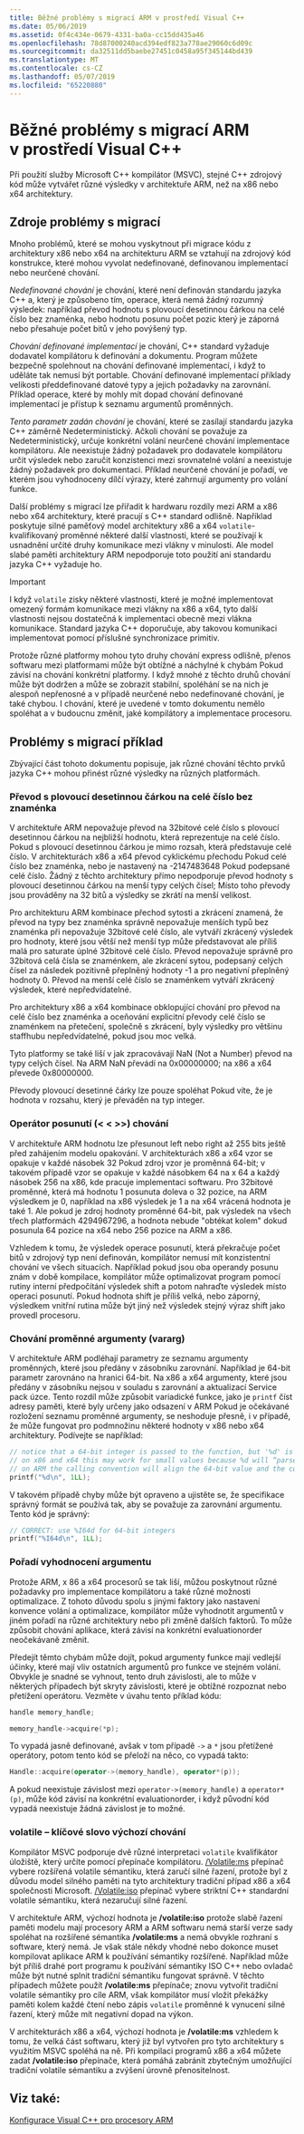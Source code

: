```yaml
---
title: Běžné problémy s migrací ARM v prostředí Visual C++
ms.date: 05/06/2019
ms.assetid: 0f4c434e-0679-4331-ba0a-cc15dd435a46
ms.openlocfilehash: 78d87000240acd394edf823a778ae29060c6d09c
ms.sourcegitcommit: da32511dd5baebe27451c0458a95f345144bd439
ms.translationtype: MT
ms.contentlocale: cs-CZ
ms.lasthandoff: 05/07/2019
ms.locfileid: "65220880"
---
```

# <a name="common-visual-c-arm-migration-issues"></a>Běžné problémy s migrací ARM v prostředí Visual C++

Při použití služby Microsoft C++ kompilátor (MSVC), stejné C++ zdrojový kód může vytvářet různé výsledky v architektuře ARM, než na x86 nebo x64 architektury.

## <a name="sources-of-migration-issues"></a>Zdroje problémy s migrací

Mnoho problémů, které se mohou vyskytnout při migrace kódu z architektury x86 nebo x64 na architekturu ARM se vztahují na zdrojový kód konstrukce, které mohou vyvolat nedefinované, definovanou implementací nebo neurčené chování.

*Nedefinované chování* je chování, které není definován standardu jazyka C++ a, který je způsobeno tím, operace, která nemá žádný rozumný výsledek: například převod hodnotu s plovoucí desetinnou čárkou na celé číslo bez znaménka, nebo hodnotu posunu počet pozic který je záporná nebo přesahuje počet bitů v jeho povýšený typ.

*Chování definované implementací* je chování, C++ standard vyžaduje dodavatel kompilátoru k definování a dokumentu. Program můžete bezpečně spolehnout na chování definované implementací, i když to uděláte tak nemusí být portable. Chování definované implementací příklady velikosti předdefinované datové typy a jejich požadavky na zarovnání. Příklad operace, které by mohly mít dopad chování definované implementací je přístup k seznamu argumentů proměnných.

*Tento parametr zadán chování* je chování, které se zasílají standardu jazyka C++ záměrně Nedeterministický. Ačkoli chování se považuje za Nedeterministický, určuje konkrétní volání neurčené chování implementace kompilátoru. Ale neexistuje žádný požadavek pro dodavatele kompilátoru určit výsledek nebo zaručit konzistenci mezi srovnatelné volání a neexistuje žádný požadavek pro dokumentaci. Příklad neurčené chování je pořadí, ve kterém jsou vyhodnoceny dílčí výrazy, které zahrnují argumenty pro volání funkce.

Další problémy s migrací lze přiřadit k hardwaru rozdíly mezi ARM a x86 nebo x64 architektury, které pracují s C++ standard odlišně. Například poskytuje silné paměťový model architektury x86 a x64 `volatile`-kvalifikovaný proměnné některé další vlastnosti, které se používají k usnadnění určité druhy komunikace mezi vlákny v minulosti. Ale model slabé paměti architektury ARM nepodporuje toto použití ani standardu jazyka C++ vyžaduje ho.

> [!IMPORTANT]
>  I když `volatile` zisky některé vlastnosti, které je možné implementovat omezený formám komunikace mezi vlákny na x86 a x64, tyto další vlastnosti nejsou dostatečná k implementaci obecně mezi vlákna komunikace. Standard jazyka C++ doporučuje, aby takovou komunikaci implementovat pomocí příslušné synchronizace primitiv.

Protože různé platformy mohou tyto druhy chování express odlišně, přenos softwaru mezi platformami může být obtížné a náchylné k chybám Pokud závisí na chování konkrétní platformy. I když mnohé z těchto druhů chování může být dodržen a může se zobrazit stabilní, spoléhání se na nich je alespoň nepřenosné a v případě neurčené nebo nedefinované chování, je také chybou. I chování, které je uvedené v tomto dokumentu nemělo spoléhat a v budoucnu změnit, jaké kompilátory a implementace procesoru.

## <a name="example-migration-issues"></a>Problémy s migrací příklad

Zbývající část tohoto dokumentu popisuje, jak různé chování těchto prvků jazyka C++ mohou přinést různé výsledky na různých platformách.

### <a name="conversion-of-floating-point-to-unsigned-integer"></a>Převod s plovoucí desetinnou čárkou na celé číslo bez znaménka

V architektuře ARM nepovažuje převod na 32bitové celé číslo s plovoucí desetinnou čárkou na nejbližší hodnotu, která reprezentuje na celé číslo. Pokud s plovoucí desetinnou čárkou je mimo rozsah, která představuje celé číslo. V architekturách x86 a x64 převod cyklickému přechodu Pokud celé číslo bez znaménka, nebo je nastavený na -2147483648 Pokud podepsané celé číslo. Žádný z těchto architektury přímo nepodporuje převod hodnoty s plovoucí desetinnou čárkou na menší typy celých čísel; Místo toho převody jsou prováděny na 32 bitů a výsledky se zkrátí na menší velikost.

Pro architekturu ARM kombinace přechod sytosti a zkrácení znamená, že převod na typy bez znaménka správně nepovažuje menších typů bez znaménka při nepovažuje 32bitové celé číslo, ale vytváří zkrácený výsledek pro hodnoty, které jsou větší než menší typ může představovat ale příliš malá pro saturate úplné 32bitové celé číslo. Převod nepovažuje správně pro 32bitová celá čísla se znaménkem, ale zkrácení sytou, podepsaný celých čísel za následek pozitivně přeplněný hodnoty -1 a pro negativní přeplněný hodnoty 0. Převod na menší celé číslo se znaménkem vytváří zkrácený výsledek, které nepředvídatelné.

Pro architektury x86 a x64 kombinace obklopující chování pro převod na celé číslo bez znaménka a oceňování explicitní převody celé číslo se znaménkem na přetečení, společně s zkrácení, byly výsledky pro většinu staffhubu nepředvídatelné, pokud jsou moc velká.

Tyto platformy se také liší v jak zpracovávají NaN (Not a Number) převod na typy celých čísel. Na ARM NaN převádí na 0x00000000; na x86 a x64 převede 0x80000000.

Převody plovoucí desetinné čárky lze pouze spoléhat Pokud víte, že je hodnota v rozsahu, který je převáděn na typ integer.

### <a name="shift-operator---behavior"></a>Operátor posunutí (\< \< >>) chování

V architektuře ARM hodnotu lze přesunout left nebo right až 255 bits ještě před zahájením modelu opakování. V architekturách x86 a x64 vzor se opakuje v každé násobek 32 Pokud zdroj vzor je proměnná 64-bit; v takovém případě vzor se opakuje v každé násobkem 64 na x 64 a každý násobek 256 na x86, kde pracuje implementaci softwaru. Pro 32bitové proměnné, která má hodnotu 1 posunuta doleva o 32 pozice, na ARM výsledkem je 0, například na x86 výsledek je 1 a na x64 vrácená hodnota je také 1. Ale pokud je zdroj hodnoty proměnné 64-bit, pak výsledek na všech třech platformách 4294967296, a hodnota nebude "obtékat kolem" dokud posunula 64 pozice na x64 nebo 256 pozice na ARM a x86.

Vzhledem k tomu, že výsledek operace posunutí, která překračuje počet bitů v zdrojový typ není definován, kompilátor nemusí mít konzistentní chování ve všech situacích. Například pokud jsou oba operandy posunu znám v době kompilace, kompilátor může optimalizovat program pomocí rutiny interní předpočítání výsledek shift a potom nahraďte výsledek místo operaci posunutí. Pokud hodnota shift je příliš velká, nebo záporný, výsledkem vnitřní rutina může být jiný než výsledek stejný výraz shift jako provedl procesoru.

### <a name="variable-arguments-varargs-behavior"></a>Chování proměnné argumenty (vararg)

V architektuře ARM podléhají parametry ze seznamu argumenty proměnných, které jsou předány v zásobníku zarovnání. Například je 64-bit parametr zarovnáno na hranici 64-bit. Na x86 a x64 argumenty, které jsou předány v zásobníku nejsou v souladu s zarovnání a aktualizací Service pack úzce. Tento rozdíl může způsobit variadické funkce, jako je `printf` číst adresy paměti, které byly určeny jako odsazení v ARM Pokud je očekávané rozložení seznamu proměnné argumenty, se neshoduje přesně, i v případě, že může fungovat pro podmnožinu některé hodnoty v x86 nebo x64 architektury. Podívejte se například:

```C
// notice that a 64-bit integer is passed to the function, but '%d' is used to read it.
// on x86 and x64 this may work for small values because %d will “parse” the low-32 bits of the argument.
// on ARM the calling convention will align the 64-bit value and the code will print a random value
printf("%d\n", 1LL);
```

V takovém případě chyby může být opraveno a ujistěte se, že specifikace správný formát se používá tak, aby se považuje za zarovnání argumentu. Tento kód je správný:

```C
// CORRECT: use %I64d for 64-bit integers
printf("%I64d\n", 1LL);
```

### <a name="argument-evaluation-order"></a>Pořadí vyhodnocení argumentu

Protože ARM, x 86 a x64 procesorů se tak liší, můžou poskytnout různé požadavky pro implementace kompilátoru a také různé možnosti optimalizace. Z tohoto důvodu spolu s jinými faktory jako nastavení konvence volání a optimalizace, kompilátor může vyhodnotit argumentů v jiném pořadí na různé architektury nebo při změně dalších faktorů. To může způsobit chování aplikace, která závisí na konkrétní evaluationorder neočekávaně změnit.

Předejít těmto chybám může dojít, pokud argumenty funkce mají vedlejší účinky, které mají vliv ostatních argumentů pro funkce ve stejném volání. Obvykle je snadné se vyhnout, tento druh závislosti, ale to může v některých případech být skryty závislosti, které je obtížné rozpoznat nebo přetížení operátoru. Vezměte v úvahu tento příklad kódu:

```cpp
handle memory_handle;

memory_handle->acquire(*p);
```

To vypadá jasně definované, avšak v tom případě `->` a `*` jsou přetížené operátory, potom tento kód se přeloží na něco, co vypadá takto:

```cpp
Handle::acquire(operator->(memory_handle), operator*(p));
```

A pokud neexistuje závislost mezi `operator->(memory_handle)` a `operator*(p)`, může kód závisí na konkrétní evaluationorder, i když původní kód vypadá neexistuje žádná závislost je to možné.

### <a name="volatile-keyword-default-behavior"></a>volatile – klíčové slovo výchozí chování

Kompilátor MSVC podporuje dvě různé interpretaci `volatile` kvalifikátor úložiště, který určíte pomocí přepínače kompilátoru. [/Volatile:ms](reference/volatile-volatile-keyword-interpretation.md) přepínač vybere rozšířená volatile sémantiku, která zaručí silné řazení, protože byl z důvodu model silného paměti na tyto architektury tradiční případ x86 a x64 společnosti Microsoft. [/Volatile:iso](reference/volatile-volatile-keyword-interpretation.md) přepínač vybere striktní C++ standardní volatile sémantiku, která nezaručují silné řazení.

V architektuře ARM, výchozí hodnota je **/volatile:iso** protože slabě řazení paměti modelu mají procesory ARM a ARM softwaru nemá starší verze sady spoléhat na rozšířené sémantika **/volatile:ms**  a nemá obvykle rozhraní s software, který nemá. Je však stále někdy vhodné nebo dokonce muset kompilovat aplikace ARM k používání sémantiky rozšířené. Například může být příliš drahé port programu k používání sémantiky ISO C++ nebo ovladač může být nutné splnit tradiční sémantiku fungovat správně. V těchto případech můžete použít **/volatile:ms** přepínače; znovu vytvořit tradiční volatile sémantiky pro cíle ARM, však kompilátor musí vložit překážky paměti kolem každé čtení nebo zápis `volatile` proměnné k vynucení silné řazení, který může mít negativní dopad na výkon.

V architekturách x86 a x64, výchozí hodnota je **/volatile:ms** vzhledem k tomu, že velká část softwaru, který již byl vytvořen pro tyto architektury s využitím MSVC spoléhá na ně. Při kompilaci programů x86 a x64 můžete zadat **/volatile:iso** přepínače, která pomáhá zabránit zbytečným umožňující tradiční volatile sémantiku a zvýšení úrovně přenositelnost.

## <a name="see-also"></a>Viz také:

[Konfigurace Visual C++ pro procesory ARM](configuring-programs-for-arm-processors-visual-cpp.md)
